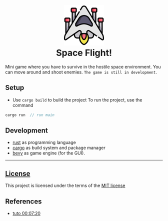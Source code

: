 <h1 align="center">
    <img src="assets/images/spaceship.png" alt="Space Ship" width="128">
    <div align="center">Space Flight!</div>
</h1>

Mini game where you have to survive in the hostile space environment. You can move around and shoot enemies. `The game is still in development`.

## Setup
- Use `cargo build` to build the project
To run the project, use the command 
```rust
cargo run  // run main 
```

## Development
- [rust](https://www.rust-lang.org/) as programming language
- [cargo](https://doc.rust-lang.org/cargo/) as build system and package manager
- [bevy](https://bevyengine.org/) as game engine (for the GUI).

----
## [License](LICENSE.md)
This project is licensed under the terms of the [MIT license](https://mit-license.org/)

## References
- [tuto 00:07:20](https://www.youtube.com/watch?v=j7qHwb7geIM)

